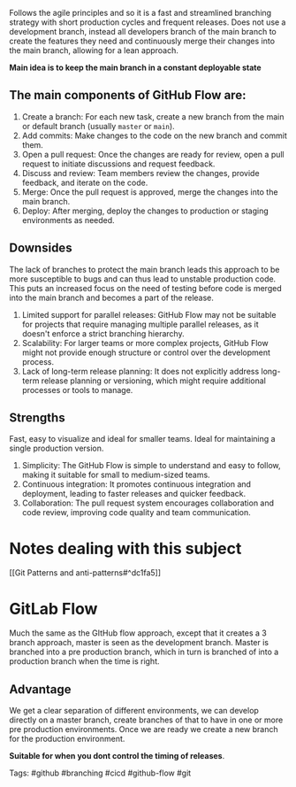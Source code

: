 
Follows the agile principles and so it is a fast and streamlined branching strategy with short production cycles and frequent releases.
Does not use a development branch, instead all developers branch of the main branch to create the features they need and continuously merge their changes into the main branch, allowing for a lean approach.

**Main idea is to keep the main branch in a constant deployable state**

## The main components of GitHub Flow are:

1.  Create a branch: For each new task, create a new branch from the main or default branch (usually `master` or `main`).
2.  Add commits: Make changes to the code on the new branch and commit them.
3.  Open a pull request: Once the changes are ready for review, open a pull request to initiate discussions and request feedback.
4.  Discuss and review: Team members review the changes, provide feedback, and iterate on the code.
5.  Merge: Once the pull request is approved, merge the changes into the main branch.
6.  Deploy: After merging, deploy the changes to production or staging environments as needed.

## Downsides
The lack of branches to protect the main branch leads this approach to be more susceptible to bugs and can thus lead to unstable production code. This puts an increased focus on the need of testing before code is merged into the main branch and becomes a part of the release.

1.  Limited support for parallel releases: GitHub Flow may not be suitable for projects that require managing multiple parallel releases, as it doesn't enforce a strict branching hierarchy.
2.  Scalability: For larger teams or more complex projects, GitHub Flow might not provide enough structure or control over the development process.
3.  Lack of long-term release planning: It does not explicitly address long-term release planning or versioning, which might require additional processes or tools to manage.

## Strengths
Fast, easy to visualize and ideal for smaller teams. Ideal for maintaining a single production version.

1.  Simplicity: The GitHub Flow is simple to understand and easy to follow, making it suitable for small to medium-sized teams.
2.  Continuous integration: It promotes continuous integration and deployment, leading to faster releases and quicker feedback.
3.  Collaboration: The pull request system encourages collaboration and code review, improving code quality and team communication.

# Notes dealing with this subject
[[Git Patterns and anti-patterns#^dc1fa5]]

# GitLab Flow
Much the same as the GItHub flow approach, except that it creates a 3 branch approach, master is seen as the development branch. Master is branched into a pre production branch, which in turn is branched of into a production branch when the time is right.

## Advantage
We get a clear separation of different environments, we can develop directly on a master branch, create branches of that to have in one or more pre production environments. Once we are ready we create a new branch for the production environment.

**Suitable for when you dont control the timing of releases**.



Tags: #github #branching #cicd #github-flow #git 